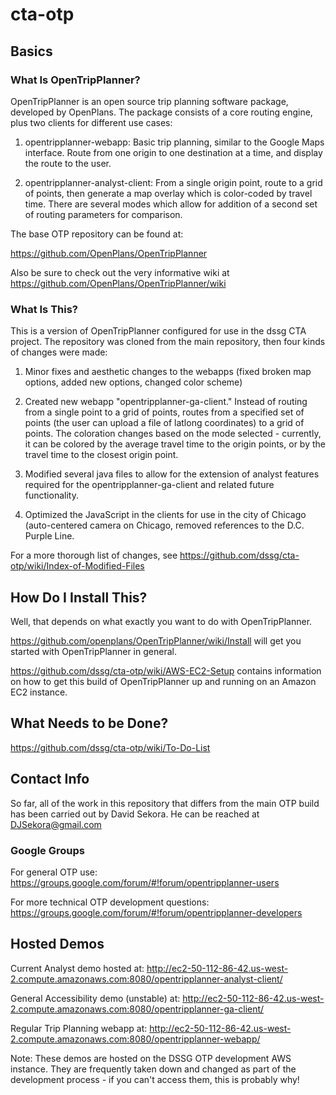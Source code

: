cta-otp
============

## Basics

### What Is OpenTripPlanner?

OpenTripPlanner is an open source trip planning software package, developed by OpenPlans. The package consists of a core routing engine, plus two clients for different use cases:

1. opentripplanner-webapp: Basic trip planning, similar to the Google Maps interface. Route from one origin to one destination at a time, and display the route to the user.

2. opentripplanner-analyst-client: From a single origin point, route to a grid of points, then generate a map overlay which is color-coded by travel time. There are several modes which allow for addition of a second set of routing parameters for comparison.

The base OTP repository can be found at:

https://github.com/OpenPlans/OpenTripPlanner

Also be sure to check out the very informative wiki at https://github.com/OpenPlans/OpenTripPlanner/wiki

### What Is This?

This is a version of OpenTripPlanner configured for use in the dssg CTA project. The repository was cloned from the main repository, then four kinds of changes were made:

1. Minor fixes and aesthetic changes to the webapps (fixed broken map options, added new options, changed color scheme)
 
2. Created new webapp "opentripplanner-ga-client." Instead of routing from a single point to a grid of points, routes from a specified set of points (the user can upload a file of latlong coordinates) to a grid of points. The coloration changes based on the mode selected - currently, it can be colored by the average travel time to the origin points, or by the travel time to the closest origin point.

3. Modified several java files to allow for the extension of analyst features required for the opentripplanner-ga-client and related future functionality.

4. Optimized the JavaScript in the clients for use in the city of Chicago (auto-centered camera on Chicago, removed references to the D.C. Purple Line.

For a more thorough list of changes, see https://github.com/dssg/cta-otp/wiki/Index-of-Modified-Files

## How Do I Install This?

Well, that depends on what exactly you want to do with OpenTripPlanner. 

https://github.com/openplans/OpenTripPlanner/wiki/Install will get you started with OpenTripPlanner in general.

https://github.com/dssg/cta-otp/wiki/AWS-EC2-Setup contains information on how to get this build of OpenTripPlanner up and running on an Amazon EC2 instance.

## What Needs to be Done?

https://github.com/dssg/cta-otp/wiki/To-Do-List

## Contact Info

So far, all of the work in this repository that differs from the main OTP build has been carried out by David Sekora. He can be reached at DJSekora@gmail.com

### Google Groups

For general OTP use: https://groups.google.com/forum/#!forum/opentripplanner-users

For more technical OTP development questions: https://groups.google.com/forum/#!forum/opentripplanner-developers

## Hosted Demos

Current Analyst demo hosted at: http://ec2-50-112-86-42.us-west-2.compute.amazonaws.com:8080/opentripplanner-analyst-client/

General Accessibility demo (unstable) at: http://ec2-50-112-86-42.us-west-2.compute.amazonaws.com:8080/opentripplanner-ga-client/

Regular Trip Planning webapp at: http://ec2-50-112-86-42.us-west-2.compute.amazonaws.com:8080/opentripplanner-webapp/

Note: These demos are hosted on the DSSG OTP development AWS instance. They are frequently taken down and changed as part of the development process - if you can't access them, this is probably why!
